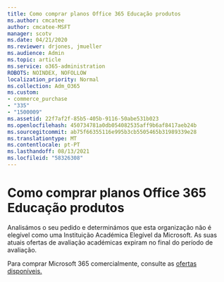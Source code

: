 ```yaml
---
title: Como comprar planos Office 365 Educação produtos
ms.author: cmcatee
author: cmcatee-MSFT
manager: scotv
ms.date: 04/21/2020
ms.reviewer: drjones, jmueller
ms.audience: Admin
ms.topic: article
ms.service: o365-administration
ROBOTS: NOINDEX, NOFOLLOW
localization_priority: Normal
ms.collection: Adm_O365
ms.custom:
- commerce_purchase
- "335"
- "1500009"
ms.assetid: 22f7af2f-85b5-405b-9116-50abe531b023
ms.openlocfilehash: 450734781a0db054082535aff9b6af8417aeb24b
ms.sourcegitcommit: ab75f66355116e995b3cb5505465b31989339e28
ms.translationtype: MT
ms.contentlocale: pt-PT
ms.lasthandoff: 08/13/2021
ms.locfileid: "58326308"
---
```

# <a name="how-to-purchase-office-365-education-plans"></a>Como comprar planos Office 365 Educação produtos

Analisámos o seu pedido e determinámos que esta organização não é elegível como uma Instituição Académica Elegível da Microsoft. As suas atuais ofertas de avaliação académicas expiram no final do período de avaliação.
  
Para comprar Microsoft 365 comercialmente, consulte as [ofertas disponíveis.](https://go.microsoft.com/fwlink/p/?linkid=868433)  
